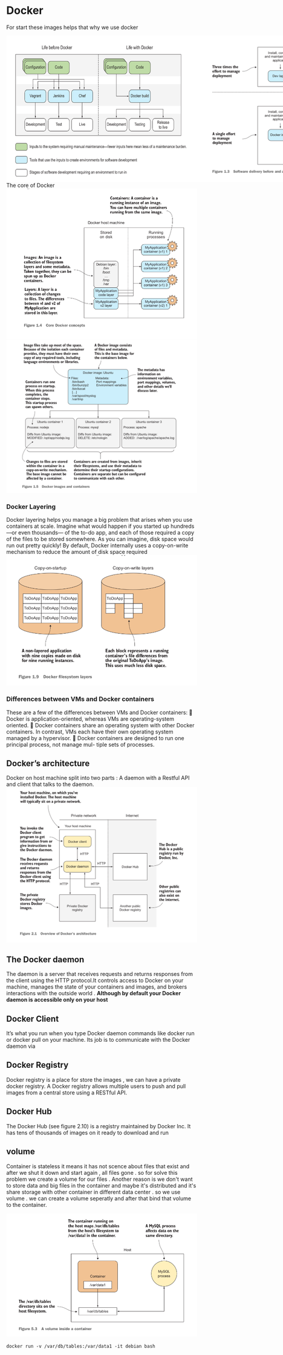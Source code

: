 # Docker
For start these images helps that why we use docker
<div style="display:flex; justify-content:space-between">
<img src="https://github.com/tmohammad78/learning/blob/main/docker/images/before after docker.png">
<img src="https://github.com/tmohammad78/learning/blob/main/docker/images/before,after docker.png" />
</div>
The core of Docker 
<img src="https://github.com/tmohammad78/learning/blob/main/docker/images/Core Docker Concepts.png" />

<img src="https://github.com/tmohammad78/learning/blob/main/docker/images/docker_images_containers.png" />

### Docker Layering
Docker layering helps you manage a big problem that arises when you use containers
at scale. Imagine what would happen if you started up hundreds—or even thousands—
of the to-do app, and each of those required a copy of the files to be stored somewhere.
As you can imagine, disk space would run out pretty quickly! By default, Docker
internally uses a copy-on-write mechanism to reduce the amount of disk space required
<img src="https://github.com/tmohammad78/learning/blob/main/docker/images/filesystem.png" />

### Differences between VMs and Docker containers
These are a few of the differences between VMs and Docker containers:
 Docker is application-oriented, whereas VMs are operating-system oriented.
 Docker containers share an operating system with other Docker containers. In
contrast, VMs each have their own operating system managed by a hypervisor.
 Docker containers are designed to run one principal process, not manage mul-
tiple sets of processes.


## Docker’s architecture
Docker on host machine split into two parts : A daemon with a Restful API and client that talks to the daemon.
<img src="https://github.com/tmohammad78/learning/blob/main/docker/images/Docker Overview.png" />

## The Docker daemon
The daemon is a server that receives requests and returns responses from the
client using the HTTP protocol.It controls access to Docker on your machine, manages the state of your containers and images, and brokers interactions with the outside world .
**Although by default your Docker daemon is accessible only on your host**

## Docker Client
It’s what you run when you type Docker daemon commands like docker run or docker pull on your machine. Its job is to communicate with the Docker daemon via

## Docker Registry
Docker registry is a place for store the images , we can have a private docker registry.
A Docker registry allows multiple users to push and pull images from a central store
using a RESTful API.

## Docker Hub
The Docker Hub (see figure 2.10) is a registry maintained by Docker Inc. It has tens
of thousands of images on it ready to download and run

## volume
Container is stateless it means it has not scence about files that exist and after we shut it down and start again , all files gone . so for solve this problem we create a volume for our files . Another reason is we don't want to store data and big files in the container and maybe it's distributed and it's share storage with other container in different data center . so we use volume . we can create a volume seperatly and after that bind that volume to the container.

<img src="https://github.com/tmohammad78/learning/blob/main/docker/images/volumes.png" />

```
docker run -v /var/db/tables:/var/data1 -it debian bash
```